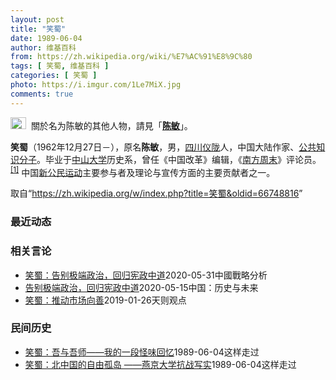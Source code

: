 ```yaml
---
layout: post
title: "笑蜀"
date: 1989-06-04
author: 维基百科
from: https://zh.wikipedia.org/wiki/%E7%AC%91%E8%9C%80
tags: [ 笑蜀, 维基百科 ]
categories: [ 笑蜀 ]
photo: https://i.imgur.com/1Le7MiX.jpg
comments: true
---
```

<div class="mw-parser-output"><div role="note" class="hatnote navigation-not-searchable"><a href="/wiki/Wikipedia:%E6%B6%88%E6%AD%A7%E4%B9%89" title="Wikipedia:消歧义"><img alt="Disambig gray.svg" src="//upload.wikimedia.org/wikipedia/commons/thumb/5/5f/Disambig_gray.svg/25px-Disambig_gray.svg.png" decoding="async" width="25" height="19" srcset="//upload.wikimedia.org/wikipedia/commons/thumb/5/5f/Disambig_gray.svg/38px-Disambig_gray.svg.png 1.5x, //upload.wikimedia.org/wikipedia/commons/thumb/5/5f/Disambig_gray.svg/50px-Disambig_gray.svg.png 2x" data-file-width="220" data-file-height="168"></a>&nbsp;&nbsp;關於名为陈敏的其他人物，請見「<b><a href="/wiki/%E9%99%88%E6%95%8F" class="mw-redirect mw-disambig" title="陈敏">陈敏</a></b>」。</div>

<p><b>笑蜀</b>（1962年12月27日<span class="useeditintro" title="Template:BLP editintro">－</span>），原名<b>陈敏</b>，男，<a href="/wiki/%E5%9B%9B%E5%B7%9D%E7%9C%81" title="四川省">四川</a><a href="/wiki/%E4%BB%AA%E9%99%87%E5%8E%BF" title="仪陇县">仪陇</a>人，中国大陆作家、<a href="/wiki/%E5%85%AC%E5%85%B1%E7%9F%A5%E8%AF%86%E5%88%86%E5%AD%90" title="公共知识分子">公共知识分子</a>。毕业于<a href="/wiki/%E4%B8%AD%E5%B1%B1%E5%A4%A7%E5%AD%A6" title="中山大学">中山大学</a>历史系，曾任《中国改革》编辑，《<a href="/wiki/%E5%8D%97%E6%96%B9%E5%91%A8%E6%9C%AB" title="南方周末">南方周末</a>》评论员。<sup id="cite_ref-1" class="reference"><a href="#cite_note-1">[1]</a></sup> 中国<a href="/wiki/%E6%96%B0%E5%85%AC%E6%B0%91%E8%BF%90%E5%8A%A8" title="新公民运动">新公民运动</a>主要参与者及理论与宣传方面的主要贡献者之一。
</p>
</div><noscript><img src="//zh.wikipedia.org/wiki/Special:CentralAutoLogin/start?type=1x1" alt="" title="" width="1" height="1" style="border: none; position: absolute;"></noscript>
<div class="printfooter">取自“<a dir="ltr" href="https://zh.wikipedia.org/w/index.php?title=笑蜀&amp;oldid=66748816">https://zh.wikipedia.org/w/index.php?title=笑蜀&amp;oldid=66748816</a>”</div><div id="recent-news"><h3>最近动态</h3><ul></ul></div><div id="open-opinion"><h3>相关言论</h3><ul><li><a href="https://nodebe4.github.io/opinion/2020-05-31/%E7%AC%91%E8%9C%80-%E5%91%8A%E5%88%AB%E6%9E%81%E7%AB%AF%E6%94%BF%E6%B2%BB-%E5%9B%9E%E5%BD%92%E5%AE%AA%E6%94%BF%E4%B8%AD%E9%81%93/" title="笑蜀">笑蜀：告别极端政治，回归宪政中道</a><time>2020-05-31</time><a class="tag">中國戰略分析</a></li>
<li><a href="https://nodebe4.github.io/opinion/2020-05-15/%E5%91%8A%E5%88%AB%E6%9E%81%E7%AB%AF%E6%94%BF%E6%B2%BB-%E5%9B%9E%E5%BD%92%E5%AE%AA%E6%94%BF%E4%B8%AD%E9%81%93/" title="笑蜀">告别极端政治，回归宪政中道</a><time>2020-05-15</time><a class="tag">中国：历史与未来</a></li>
<li><a href="https://nodebe4.github.io/opinion/2019-01-26/%E7%AC%91%E8%9C%80-%E6%8E%A8%E5%8A%A8%E5%B8%82%E5%9C%BA%E5%90%91%E5%96%84/" title="笑蜀">笑蜀：推动市场向善</a><time>2019-01-26</time><a class="tag">天则观点</a></li>
</ul></div><div id="mjls-record"><h3>民间历史</h3><ul><li><a href="https://nodebe4.github.io/mjlsh/1989-06-04/%E7%AC%91%E8%9C%80-%E5%90%BE%E4%B8%8E%E5%90%BE%E5%B8%88-%E6%88%91%E7%9A%84%E4%B8%80%E6%AE%B5%E6%80%AA%E5%91%B3%E5%9B%9E%E5%BF%86/" title="笑蜀">笑蜀：吾与吾师——我的一段怪味回忆</a><time>1989-06-04</time><a class="tag">这样走过</a></li>
<li><a href="https://nodebe4.github.io/mjlsh/1989-06-04/%E7%AC%91%E8%9C%80-%E5%8C%97%E4%B8%AD%E5%9B%BD%E7%9A%84%E8%87%AA%E7%94%B1%E5%AD%A4%E5%B2%9B-%E7%87%95%E4%BA%AC%E5%A4%A7%E5%AD%A6%E6%8A%97%E6%88%98%E5%86%99%E5%AE%9E/" title="笑蜀">笑蜀：北中国的自由孤岛 ——燕京大学抗战写实</a><time>1989-06-04</time><a class="tag">这样走过</a></li>
</ul></div>